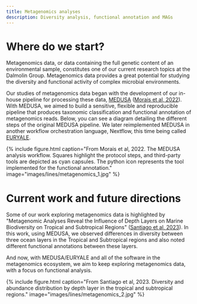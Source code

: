 ```yaml
---
title: Metagenomics analyses
description: Diversity analysis, functional annotation and MAGs
---
```


# Where do we start?

Metagenomics data, or data containing the full genetic content of an environmental sample, constitutes one of our current research topics at the Dalmolin Group. Metagenomics data provides a great potential for studying the diversity and functional activity of complex microbial environments.

Our studies of metagenomics data began with the development of our in-house pipeline for processing these data, [MEDUSA](https://github.com/dalmolingroup/medusa) ([Morais et al, 2022](https://doi.org/10.3389/fgene.2022.814437)). With MEDUSA, we aimed to build a sensitive, flexible and reproducible pipeline that produces taxonomic classification and functional annotation of metagenomics reads. Below, you can see a diagram detailing the different steps of the original MEDUSA pipeline. We later reimplemented MEDUSA in another workflow orchestration language, Nextflow, this time being called [EURYALE](https://github.com/dalmolingroup/euryale).

{%
  include figure.html
  caption="From Morais et al, 2022. The MEDUSA analysis workflow. Squares highlight the protocol steps, and third-party tools are depicted as cyan capsules. The python icon represents the tool implemented for the functional annotation."
  image="images/lines/metagenomics_1.jpg"
%}

# Current work and future directions

Some of our work exploring metagenomics data is highlighted by "Metagenomic Analyses Reveal the Influence of Depth Layers on Marine Biodiversity on Tropical and Subtropical Regions" ([Santiago et al, 2023](https://doi.org/10.3390/microorganisms11071668)). In this work, using MEDUSA, we observed differences in diversity between three ocean layers in the Tropical and Subtropical regions and also noted different functional annotations between these layers.

And now, with MEDUSA/EURYALE and all of the software in the metagenomics ecosystem, we aim to keep exploring metagenomics data, with a focus on functional analysis.

{%
  include figure.html
  caption="From Santiago et al, 2023. Diversity and abundance distribution by depth layer in the tropical and subtropical regions."
  image="images/lines/metagenomics_2.jpg"
%}
